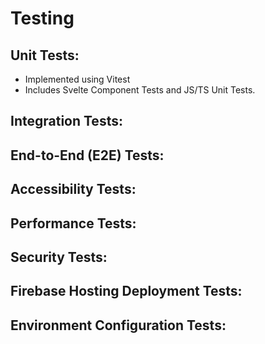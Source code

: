 # Testing

## Unit Tests:

- Implemented using Vitest
- Includes Svelte Component Tests and JS/TS Unit Tests.

## Integration Tests:

## End-to-End (E2E) Tests:

## Accessibility Tests:

## Performance Tests:

## Security Tests:

## Firebase Hosting Deployment Tests:

## Environment Configuration Tests:
